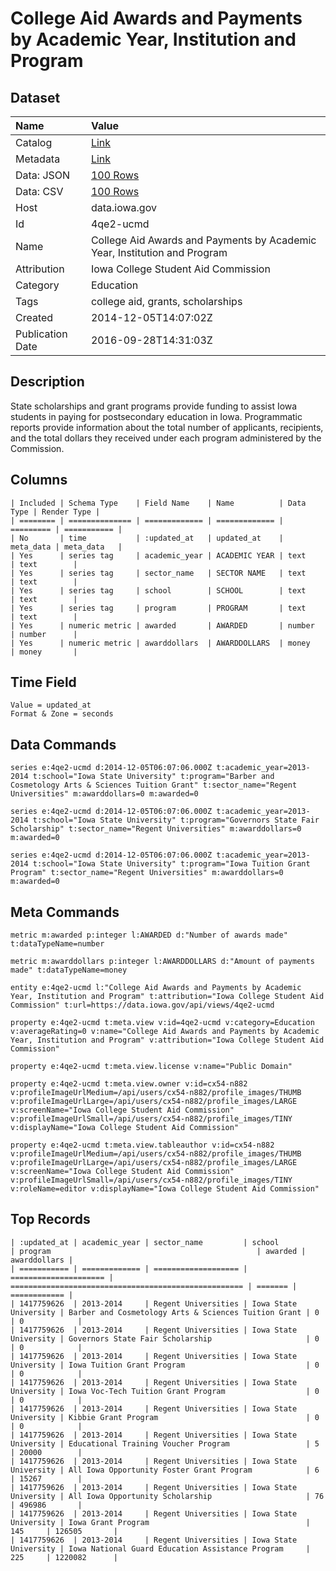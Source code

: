 # College Aid Awards and Payments by Academic Year, Institution and Program

## Dataset

| Name | Value |
| :--- | :---- |
| Catalog | [Link](https://catalog.data.gov/dataset/college-aid-awards-and-payments-by-academic-year-institution-and-program) |
| Metadata | [Link](https://data.iowa.gov/api/views/4qe2-ucmd) |
| Data: JSON | [100 Rows](https://data.iowa.gov/api/views/4qe2-ucmd/rows.json?max_rows=100) |
| Data: CSV | [100 Rows](https://data.iowa.gov/api/views/4qe2-ucmd/rows.csv?max_rows=100) |
| Host | data.iowa.gov |
| Id | 4qe2-ucmd |
| Name | College Aid Awards and Payments by Academic Year, Institution and Program |
| Attribution | Iowa College Student Aid Commission |
| Category | Education |
| Tags | college aid, grants, scholarships |
| Created | 2014-12-05T14:07:02Z |
| Publication Date | 2016-09-28T14:31:03Z |

## Description

State scholarships and grant programs provide funding to assist Iowa students in paying for postsecondary education in Iowa. Programmatic reports provide information about the total number of applicants, recipients, and the total dollars they received under each program administered by the Commission.

## Columns

```ls
| Included | Schema Type    | Field Name    | Name          | Data Type | Render Type |
| ======== | ============== | ============= | ============= | ========= | =========== |
| No       | time           | :updated_at   | updated_at    | meta_data | meta_data   |
| Yes      | series tag     | academic_year | ACADEMIC YEAR | text      | text        |
| Yes      | series tag     | sector_name   | SECTOR NAME   | text      | text        |
| Yes      | series tag     | school        | SCHOOL        | text      | text        |
| Yes      | series tag     | program       | PROGRAM       | text      | text        |
| Yes      | numeric metric | awarded       | AWARDED       | number    | number      |
| Yes      | numeric metric | awarddollars  | AWARDDOLLARS  | money     | money       |
```

## Time Field

```ls
Value = updated_at
Format & Zone = seconds
```

## Data Commands

```ls
series e:4qe2-ucmd d:2014-12-05T06:07:06.000Z t:academic_year=2013-2014 t:school="Iowa State University" t:program="Barber and Cosmetology Arts & Sciences Tuition Grant" t:sector_name="Regent Universities" m:awarddollars=0 m:awarded=0

series e:4qe2-ucmd d:2014-12-05T06:07:06.000Z t:academic_year=2013-2014 t:school="Iowa State University" t:program="Governors State Fair Scholarship" t:sector_name="Regent Universities" m:awarddollars=0 m:awarded=0

series e:4qe2-ucmd d:2014-12-05T06:07:06.000Z t:academic_year=2013-2014 t:school="Iowa State University" t:program="Iowa Tuition Grant Program" t:sector_name="Regent Universities" m:awarddollars=0 m:awarded=0
```

## Meta Commands

```ls
metric m:awarded p:integer l:AWARDED d:"Number of awards made" t:dataTypeName=number

metric m:awarddollars p:integer l:AWARDDOLLARS d:"Amount of payments made" t:dataTypeName=money

entity e:4qe2-ucmd l:"College Aid Awards and Payments by Academic Year, Institution and Program" t:attribution="Iowa College Student Aid Commission" t:url=https://data.iowa.gov/api/views/4qe2-ucmd

property e:4qe2-ucmd t:meta.view v:id=4qe2-ucmd v:category=Education v:averageRating=0 v:name="College Aid Awards and Payments by Academic Year, Institution and Program" v:attribution="Iowa College Student Aid Commission"

property e:4qe2-ucmd t:meta.view.license v:name="Public Domain"

property e:4qe2-ucmd t:meta.view.owner v:id=cx54-n882 v:profileImageUrlMedium=/api/users/cx54-n882/profile_images/THUMB v:profileImageUrlLarge=/api/users/cx54-n882/profile_images/LARGE v:screenName="Iowa College Student Aid Commission" v:profileImageUrlSmall=/api/users/cx54-n882/profile_images/TINY v:displayName="Iowa College Student Aid Commission"

property e:4qe2-ucmd t:meta.view.tableauthor v:id=cx54-n882 v:profileImageUrlMedium=/api/users/cx54-n882/profile_images/THUMB v:profileImageUrlLarge=/api/users/cx54-n882/profile_images/LARGE v:screenName="Iowa College Student Aid Commission" v:profileImageUrlSmall=/api/users/cx54-n882/profile_images/TINY v:roleName=editor v:displayName="Iowa College Student Aid Commission"
```

## Top Records

```ls
| :updated_at | academic_year | sector_name         | school                | program                                              | awarded | awarddollars | 
| =========== | ============= | =================== | ===================== | ==================================================== | ======= | ============ | 
| 1417759626  | 2013-2014     | Regent Universities | Iowa State University | Barber and Cosmetology Arts & Sciences Tuition Grant | 0       | 0            | 
| 1417759626  | 2013-2014     | Regent Universities | Iowa State University | Governors State Fair Scholarship                     | 0       | 0            | 
| 1417759626  | 2013-2014     | Regent Universities | Iowa State University | Iowa Tuition Grant Program                           | 0       | 0            | 
| 1417759626  | 2013-2014     | Regent Universities | Iowa State University | Iowa Voc-Tech Tuition Grant Program                  | 0       | 0            | 
| 1417759626  | 2013-2014     | Regent Universities | Iowa State University | Kibbie Grant Program                                 | 0       | 0            | 
| 1417759626  | 2013-2014     | Regent Universities | Iowa State University | Educational Training Voucher Program                 | 5       | 20000        | 
| 1417759626  | 2013-2014     | Regent Universities | Iowa State University | All Iowa Opportunity Foster Grant Program            | 6       | 15267        | 
| 1417759626  | 2013-2014     | Regent Universities | Iowa State University | All Iowa Opportunity Scholarship                     | 76      | 496986       | 
| 1417759626  | 2013-2014     | Regent Universities | Iowa State University | Iowa Grant Program                                   | 145     | 126505       | 
| 1417759626  | 2013-2014     | Regent Universities | Iowa State University | Iowa National Guard Education Assistance Program     | 225     | 1220082      | 
```